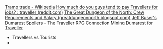 [Tramp trade - Wikipedia](https://en.wikipedia.org/wiki/Tramp_trade)
[How much do you guys tend to pay Travellers for jobs? : traveller (reddit.com)](https://www.reddit.com/r/traveller/comments/hd2ypg/comment/fvj7yz5/?utm_source=reddit&utm_medium=web2x&context=3)
[The Great Dungeon of the North: Crew Requirements and Salary (greatdungeonnorth.blogspot.com)](https://greatdungeonnorth.blogspot.com/2021/04/crew-requirements-and-salary.html)
[Jeff Buser's Dumarest Spoilers - The Traveller RPG Connection](https://www.jeffbuser.com/Dumarest/cultureandtech.html)
[Mining Dumarest for Traveller](https://greatdungeonnorth.blogspot.com/2023/09/mining-dumarest-for-traveller-games.html)
- Travellers vs Tourists
- 
